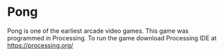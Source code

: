 # Pong
 Pong is one of the earliest arcade video games. This game was programmed in Processing.
 To run the game download Processing IDE at https://processing.org/

